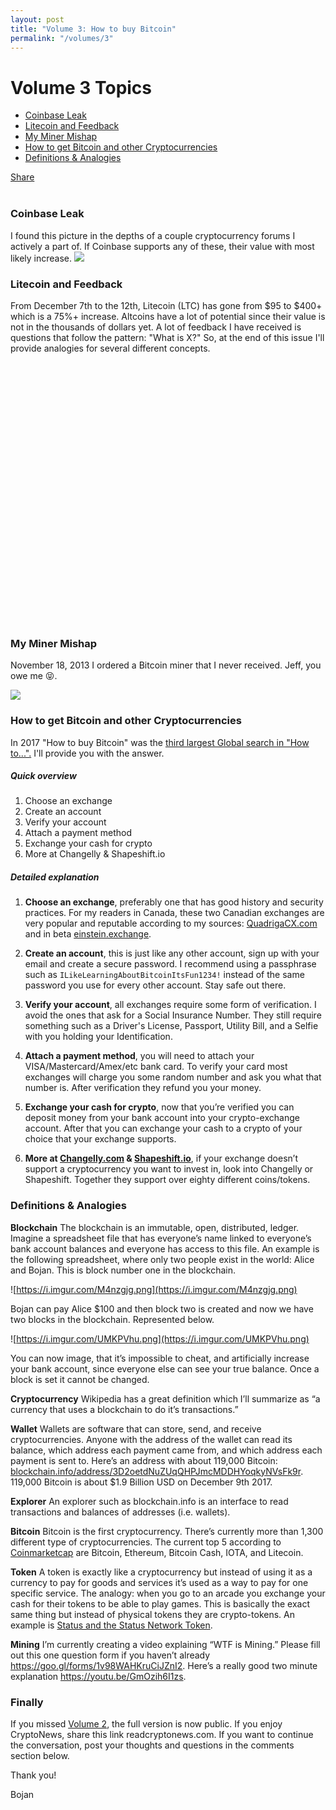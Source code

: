 ```yaml
---
layout: post
title: "Volume 3: How to buy Bitcoin"
permalink: "/volumes/3"
---
```

# Volume 3 Topics
- [Coinbase Leak](#coinbase)
- [Litecoin and Feedback](#litecoin)
- [My Miner Mishap](#miner_mishap)
- [How to get Bitcoin and other Cryptocurrencies](#get_bitcoin)
- [Definitions & Analogies](#definitions)

<div class="fb-share-button" data-href="https://readcryptonews.com" data-layout="button" data-size="large" data-mobile-iframe="true"><a class="fb-xfbml-parse-ignore" target="\_blank" href="https://www.facebook.com/sharer/sharer.php?u=https%3A%2F%2Freadcryptonews.com%2F&amp;src=sdkpreparse">Share</a></div>
<br />

### <a name="coinbase">Coinbase Leak</a>
I found this picture in the depths of a couple cryptocurrency forums I actively a part of. If Coinbase supports any of these, their value with most likely increase.
![](https://i.imgur.com/GmQVmmG.png)

### <a name="litecoin">Litecoin and Feedback</a>
From December 7th to the 12th, Litecoin (LTC) has gone from $95 to $400+ which is a 75%+ increase. Altcoins have a lot of potential since their value is not in the thousands of dollars yet. A lot of feedback I have received is questions that follow the pattern: "What is X?" So, at the end of this issue I'll provide analogies for several different concepts.

<div style="height: 400px;">
    <script type="text/javascript" src="https://s3.tradingview.com/tv.js"></script>
    <script type="text/javascript">
        new TradingView.widget({
            "autosize": true,
            "symbol": "COINBASE:LTCUSD",
            "interval": "D",
            "timezone": "Etc/UTC",
            "theme": "Light",
            "style": "1",
            "locale": "en",
            "toolbar_bg": "#f1f3f6",
            "enable_publishing": false,
            "allow_symbol_change": true,
            "hideideas": true
        });
    </script>
</div><br />

### <a name="miner_mishap">My Miner Mishap</a>
November 18, 2013 I ordered a Bitcoin miner that I never received. Jeff, you owe me 😝.

![](https://i.imgur.com/WnHNhOs.gif)

### <a name="get_bitcoin">How to get Bitcoin and other Cryptocurrencies</a>
In 2017 "How to buy Bitcoin" was the <a href="https://g.co/trends/bhCXt" target="\_blank">third largest Global search in "How to...".</a> I'll provide you with the answer.

##### Quick overview
1. Choose an exchange
2. Create an account
3. Verify your account
4. Attach a payment method
5. Exchange your cash for crypto
6. More at Changelly & Shapeshift.io

##### Detailed explanation

1. **Choose an exchange**, preferably one that has good history and security practices. For my readers in Canada, these two Canadian exchanges are very popular and reputable according to my sources: <a href="https://QuadrigaCX.com" target="\_blank">QuadrigaCX.com</a> and in beta <a href="https://einstein.exchange" target="\_blank">einstein.exchange</a>.

2. **Create an account**, this is just like any other account, sign up with your email and create a secure password. I recommend using a passphrase such as `ILikeLearningAboutBitcoinItsFun1234!` instead of the same password you use for every other account. Stay safe out there.

3. **Verify your account**, all exchanges require some form of verification. I avoid the ones that ask for a Social Insurance Number. They still require something such as a Driver's License, Passport, Utility Bill, and a Selfie with you holding your Identification.

4. **Attach a payment method**, you will need to attach your VISA/Mastercard/Amex/etc bank card. To verify your card most exchanges will charge you some random number and ask you what that number is. After verification they refund you your money.

5. **Exchange your cash for crypto**, now that you’re verified you can deposit money from your bank account into your crypto-exchange account. After that you can exchange your cash to a crypto of your choice that your exchange supports.

6. **More at <a href="https://changelly.com/" target="\_blank">Changelly.com</a> & <a href="https://shapeshift.io" target="\_blank">Shapeshift.io</a>**, if your exchange doesn’t support a cryptocurrency you want to invest in, look into Changelly or Shapeshift. Together they support over eighty different coins/tokens.

### <a name="definitions">Definitions & Analogies</a>

**Blockchain**
The blockchain is an immutable, open, distributed, ledger. Imagine a spreadsheet file that has everyone’s name linked to everyone’s bank account balances and everyone has access to this file. An example is the following spreadsheet, where only two people exist in the world: Alice and Bojan. This is block number one in the blockchain.

![https://i.imgur.com/M4nzgjg.png](https://i.imgur.com/M4nzgjg.png)

Bojan can pay Alice $100 and then block two is created and now we have two blocks in the blockchain. Represented below.

![https://i.imgur.com/UMKPVhu.png](https://i.imgur.com/UMKPVhu.png)

You can now image, that it’s impossible to cheat, and artificially increase your bank account, since everyone else can see your true balance. Once a block is set it cannot be changed.

**Cryptocurrency**
Wikipedia has a great definition which I’ll summarize as “a currency that uses a blockchain to do it’s transactions.”

**Wallet**
Wallets are software that can store, send, and receive cryptocurrencies. Anyone with the address of the wallet can read its balance, which address each payment came from, and which address each payment is sent to. Here’s an address with about 119,000 Bitcoin: <a href="https://blockchain.info/address/3D2oetdNuZUqQHPJmcMDDHYoqkyNVsFk9r" target="\_blank">blockchain.info/address/3D2oetdNuZUqQHPJmcMDDHYoqkyNVsFk9r</a>. 119,000 Bitcoin is about $1.9 Billion USD on December 9th 2017.

**Explorer**
An explorer such as blockchain.info is an interface to read transactions and balances of addresses (i.e. wallets).

**Bitcoin**
Bitcoin is the first cryptocurrency. There’s currently more than 1,300 different type of cryptocurrencies. The current top 5 according to <a href="https://coinmarketcap.com/" target="\_blank">Coinmarketcap</a> are Bitcoin, Ethereum, Bitcoin Cash, IOTA, and Litecoin.

**Token**
A token is exactly like a cryptocurrency but instead of using it as a currency to pay for goods and services it’s used as a way to pay for one specific service. The analogy: when you go to an arcade you exchange your cash for their tokens to be able to play games. This is basically the exact same thing but instead of physical tokens they are crypto-tokens. An example is <a href="https://status.im/" target="\_blank">Status and the Status Network Token</a>.

**Mining**
I’m currently creating a video explaining “WTF is Mining.” Please fill out this one question form if you haven’t already <a href="https://goo.gl/forms/1v98WAHKruCiJZnI2" target="\_blank">https://goo.gl/forms/1v98WAHKruCiJZnI2</a>. Here’s a really good two minute explanation <a href="https://youtu.be/GmOzih6I1zs" target="\_blank">https://youtu.be/GmOzih6I1zs</a>.

### Finally
If you missed [Volume 2](https://readcryptonews.com/volumes/2), the full version is now public. If you enjoy CryptoNews, share this link readcryptonews.com. If you want to continue the conversation, post your thoughts and questions in the comments section below.

Thank you!

Bojan
